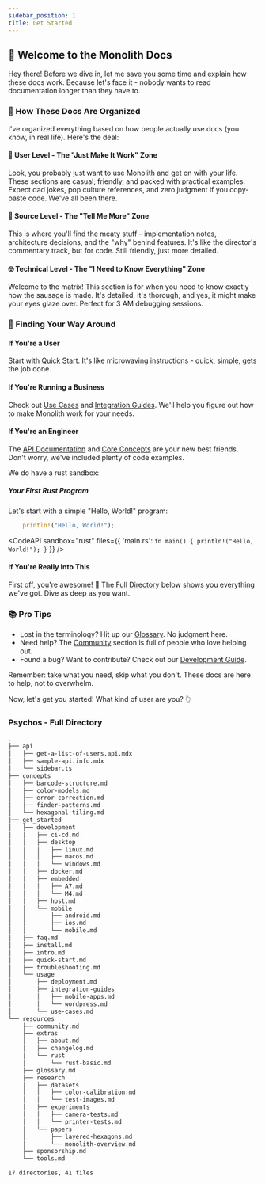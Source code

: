```yaml
---
sidebar_position: 1
title: Get Started
---
```


## 👋 Welcome to the Monolith Docs

Hey there! Before we dive in, let me save you some time and explain how these docs work. Because let's face it - nobody wants to read documentation longer than they have to.

### 🎯 How These Docs Are Organized

I've organized everything based on how people actually use docs (you know, in real life). Here's the deal:

#### 🌱 User Level - The "Just Make It Work" Zone

Look, you probably just want to use Monolith and get on with your life. These sections are casual, friendly, and packed with practical examples. Expect dad jokes, pop culture references, and zero judgment if you copy-paste code. We've all been there.

#### 🔧 Source Level - The "Tell Me More" Zone

This is where you'll find the meaty stuff - implementation notes, architecture decisions, and the "why" behind features. It's like the director's commentary track, but for code. Still friendly, just more detailed.

#### 🤓 Technical Level - The "I Need to Know Everything" Zone

Welcome to the matrix! This section is for when you need to know exactly how the sausage is made. It's detailed, it's thorough, and yes, it might make your eyes glaze over. Perfect for 3 AM debugging sessions.

### 🧭 Finding Your Way Around

#### If You're a User

Start with [Quick Start](./quick-start.md). It's like microwaving instructions - quick, simple, gets the job done.

#### If You're Running a Business

Check out [Use Cases](./usage/use-cases.md) and [Integration Guides](./usage/integration-guides/). We'll help you figure out how to make Monolith work for your needs.

#### If You're an Engineer

The [API Documentation](../api/sample-api.info.mdx) and [Core Concepts](../concepts/barcode-structure.md) are your new best friends. Don't worry, we've included plenty of code examples.

We do have a rust sandbox:

##### Your First Rust Program

Let's start with a simple "Hello, World!" program:

```rust
    println!("Hello, World!");
```

<CodeAPI
  sandbox="rust"
  files={{
    'main.rs': `fn main() {
    println!("Hello, World!");
}`
  }}
/>

#### If You're Really Into This

First off, you're awesome! 🌟 The [Full Directory](#psychos---full-directory) below shows you everything we've got. Dive as deep as you want.

### 📚 Pro Tips

- Lost in the terminology? Hit up our [Glossary](../resources/glossary.md). No judgment here.
- Need help? The [Community](../resources/community.md) section is full of people who love helping out.
- Found a bug? Want to contribute? Check out our [Development Guide](./development/host.md).

Remember: take what you need, skip what you don't. These docs are here to help, not to overwhelm.

Now, let's get you started! What kind of user are you? 👆

### Psychos - Full Directory

```sh
.
├── api
│   ├── get-a-list-of-users.api.mdx
│   ├── sample-api.info.mdx
│   └── sidebar.ts
├── concepts
│   ├── barcode-structure.md
│   ├── color-models.md
│   ├── error-correction.md
│   ├── finder-patterns.md
│   └── hexagonal-tiling.md
├── get_started
│   ├── development
│   │   ├── ci-cd.md
│   │   ├── desktop
│   │   │   ├── linux.md
│   │   │   ├── macos.md
│   │   │   └── windows.md
│   │   ├── docker.md
│   │   ├── embedded
│   │   │   ├── A7.md
│   │   │   └── M4.md
│   │   ├── host.md
│   │   └── mobile
│   │       ├── android.md
│   │       ├── ios.md
│   │       └── mobile.md
│   ├── faq.md
│   ├── install.md
│   ├── intro.md
│   ├── quick-start.md
│   ├── troubleshooting.md
│   └── usage
│       ├── deployment.md
│       ├── integration-guides
│       │   ├── mobile-apps.md
│       │   └── wordpress.md
│       └── use-cases.md
└── resources
    ├── community.md
    ├── extras
    │   ├── about.md
    │   ├── changelog.md
    │   └── rust
    │       └── rust-basic.md
    ├── glossary.md
    ├── research
    │   ├── datasets
    │   │   ├── color-calibration.md
    │   │   └── test-images.md
    │   ├── experiments
    │   │   ├── camera-tests.md
    │   │   └── printer-tests.md
    │   └── papers
    │       ├── layered-hexagons.md
    │       └── monolith-overview.md
    ├── sponsorship.md
    └── tools.md

17 directories, 41 files
```
